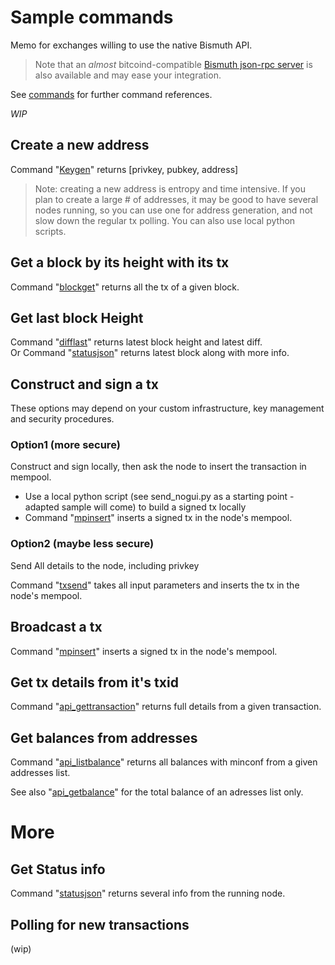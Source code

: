 # Sample commands

Memo for exchanges willing to use the native Bismuth API.  
> Note that an *almost* bitcoind-compatible [Bismuth json-rpc server](https://github.com/EggPool/BismuthRPC)  is also available and may ease your integration.

See [commands](commands_reference.md) for further command references.

*WIP*

## Create a new address

Command "[Keygen](https://github.com/EggPool/BismuthAPI/blob/master/Doc/commands_reference.md#keygen)" returns [privkey, pubkey, address]

> Note: creating a new address is entropy and time intensive. If you plan to create a large # of addresses, it may be good to have several nodes running, so you can use one for address generation, and not slow down the regular tx polling.  You can also use local python scripts.


## Get a block by its height with its tx

Command "[blockget](https://github.com/EggPool/BismuthAPI/blob/master/Doc/commands_reference.md#blockget)" returns all the tx of a given block.


## Get last block Height

Command "[difflast](https://github.com/EggPool/BismuthAPI/blob/master/Doc/commands_reference.md#difflast)" returns latest block height and latest diff.  
Or
Command "[statusjson](https://github.com/EggPool/BismuthAPI/blob/master/Doc/commands_reference.md#statusjson)" returns latest block along with more info.


## Construct and sign a tx
These options may depend on your custom infrastructure, key management and security procedures.

### Option1 (more secure)
Construct and sign locally, then ask the node to insert the transaction in mempool.

* Use a local python script (see send_nogui.py as a starting point - adapted sample will come) to build a signed tx locally
* Command "[mpinsert](https://github.com/EggPool/BismuthAPI/blob/master/Doc/commands_reference.md#mpinsert)" inserts a signed tx in the node's mempool.

### Option2 (maybe less secure)
Send All details to the node, including privkey

Command "[txsend](https://github.com/EggPool/BismuthAPI/blob/master/Doc/commands_reference.md#txsend)" takes all input parameters and inserts the tx in the node's mempool.

## Broadcast a tx

Command "[mpinsert](https://github.com/EggPool/BismuthAPI/blob/master/Doc/commands_reference.md#mpinsert)" inserts a signed tx in the node's mempool.

## Get tx details from it's txid

Command "[api_gettransaction](https://github.com/EggPool/BismuthAPI/blob/master/Doc/commands_reference.md#api_gettransaction)" returns full details from a given transaction.

## Get balances from addresses

Command "[api_listbalance](https://github.com/EggPool/BismuthAPI/blob/master/Doc/commands_reference.md#api_listbalance)" returns all balances with minconf from a given addresses list.

See also "[api_getbalance](https://github.com/EggPool/BismuthAPI/blob/master/Doc/commands_reference.md#api_getbalance)" for the total balance of an adresses list only.


# More

## Get Status info

Command "[statusjson](https://github.com/EggPool/BismuthAPI/blob/master/Doc/commands_reference.md#statusjson)" returns several info from the running node.

## Polling for new transactions

(wip)

